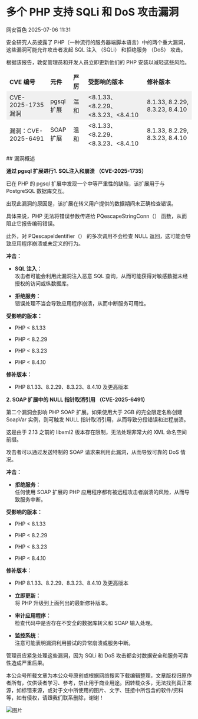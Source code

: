 #  多个 PHP 支持 SQLi 和 DoS 攻击漏洞  
 网安百色   2025-07-06 11:31  
  
安全研究人员披露了 PHP（一种流行的服务器端脚本语言）中的两个重大漏洞，这些漏洞可能允许攻击者发起 SQL 注入 （SQLi） 和拒绝服务 （DoS） 攻击。  
  
根据该报告，敦促管理员和开发人员立即更新他们的 PHP 安装以减轻这些风险。  
  
<table><thead><tr style="box-sizing: border-box;"><td style="box-sizing: border-box;padding: 2px 8px;border: 1px solid rgba(0, 0, 0, 0);word-break: break-word;"><strong msttexthash="7326319" msthash="35" style="box-sizing: border-box;font-weight: bold;"><span leaf="">CVE 编号</span></strong></td><td style="box-sizing: border-box;padding: 2px 8px;border: 1px solid rgba(0, 0, 0, 0);word-break: break-word;"><strong msttexthash="3995329" msthash="36" style="box-sizing: border-box;font-weight: bold;"><span leaf="">元件</span></strong></td><td style="box-sizing: border-box;padding: 2px 8px;border: 1px solid rgba(0, 0, 0, 0);word-break: break-word;"><strong msttexthash="4044495" msthash="37" style="box-sizing: border-box;font-weight: bold;"><span leaf="">严厉</span></strong></td><td style="box-sizing: border-box;padding: 2px 8px;border: 1px solid rgba(0, 0, 0, 0);word-break: break-word;"><strong msttexthash="19282198" msthash="38" style="box-sizing: border-box;font-weight: bold;"><span leaf="">受影响的版本</span></strong></td><td style="box-sizing: border-box;padding: 2px 8px;border: 1px solid rgba(0, 0, 0, 0);word-break: break-word;"><strong msttexthash="12349922" msthash="39" style="box-sizing: border-box;font-weight: bold;"><span leaf="">修补版本</span></strong></td></tr></thead><tbody><tr style="box-sizing: border-box;background-color: rgb(240, 240, 240);"><td style="box-sizing: border-box;padding: 2px 8px;border: 1px solid rgba(0, 0, 0, 0);word-break: break-word;"><section><span leaf="">CVE-2025-1735漏洞</span></section></td><td style="box-sizing: border-box;padding: 2px 8px;border: 1px solid rgba(0, 0, 0, 0);word-break: break-word;"><section><span leaf="">pgsql 扩展</span></section></td><td style="box-sizing: border-box;padding: 2px 8px;border: 1px solid rgba(0, 0, 0, 0);word-break: break-word;"><section><span leaf="">温和</span></section></td><td style="box-sizing: border-box;padding: 2px 8px;border: 1px solid rgba(0, 0, 0, 0);word-break: break-word;"><section><span leaf="">&lt;8.1.33、&lt;8.2.29、&lt;8.3.23、&lt;8.4.10</span></section></td><td style="box-sizing: border-box;padding: 2px 8px;border: 1px solid rgba(0, 0, 0, 0);word-break: break-word;"><section><span leaf="">8.1.33, 8.2.29, 8.3.23, 8.4.10</span></section></td></tr><tr style="box-sizing: border-box;"><td style="box-sizing: border-box;padding: 2px 8px;border: 1px solid rgba(0, 0, 0, 0);word-break: break-word;"><section><span leaf="">漏洞：CVE-2025-6491</span></section></td><td style="box-sizing: border-box;padding: 2px 8px;border: 1px solid rgba(0, 0, 0, 0);word-break: break-word;"><section><span leaf="">SOAP 扩展</span></section></td><td style="box-sizing: border-box;padding: 2px 8px;border: 1px solid rgba(0, 0, 0, 0);word-break: break-word;"><section><span leaf="">温和</span></section></td><td style="box-sizing: border-box;padding: 2px 8px;border: 1px solid rgba(0, 0, 0, 0);word-break: break-word;"><section><span leaf="">&lt;8.1.33、&lt;8.2.29、&lt;8.3.23、&lt;8.4.10</span></section></td><td style="box-sizing: border-box;padding: 2px 8px;border: 1px solid rgba(0, 0, 0, 0);word-break: break-word;"><section><span leaf="">8.1.33, 8.2.29, 8.3.23, 8.4.10</span></section></td></tr></tbody></table>## 漏洞概述  
  
**通过 pgsql 扩展进行1. SQL注入和崩溃 （CVE-2025-1735）**  
  
已在 PHP 的 pgsql 扩展中发现一个中等严重性的缺陷，该扩展用于与 PostgreSQL 数据库交互。  
  
出现此漏洞的原因是，该扩展在转义用户提供的数据期间未正确检查错误。  
  
具体来说，PHP 无法将错误参数传递给 PQescapeStringConn（） 函数，从而阻止它报告编码错误。  
  
此外，对 PQescapeIdentifier（） 的多次调用不会检查 NULL 返回，这可能会导致应用程序崩溃或未定义的行为。  
  
**冲击：**  
- **SQL 注入：**  
攻击者可能会利用此漏洞注入恶意 SQL 查询，从而可能获得对敏感数据未经授权的访问或纵数据库。  
  
- **拒绝服务：**  
错误处理不当会导致应用程序崩溃，从而中断服务可用性。  
  
**受影响的版本：**  
- PHP < 8.1.33  
  
- PHP < 8.2.29  
  
- PHP < 8.3.23  
  
- PHP < 8.4.10  
  
**修补版本：**  
- PHP 8.1.33、8.2.29、8.3.23、8.4.10 及更高版本  
  
**2. SOAP 扩展中的 NULL 指针取消引用 （CVE-2025-6491）**  
  
第二个漏洞会影响 PHP SOAP 扩展。如果使用大于 2GB 的完全限定名称创建 SoapVar 实例，则可触发 NULL 指针取消引用，从而导致分段错误和进程崩溃。  
  
这是由于 2.13 之前的 libxml2 版本存在限制，无法处理非常大的 XML 命名空间前缀。  
  
攻击者可以通过发送特制的 SOAP 请求来利用此漏洞，从而导致可靠的 DoS 情况。  
  
**冲击：**  
- **拒绝服务：**  
任何使用 SOAP 扩展的 PHP 应用程序都有被远程攻击者崩溃的风险，从而导致服务中断。  
  
**受影响的版本：**  
- PHP < 8.1.33  
  
- PHP < 8.2.29  
  
- PHP < 8.3.23  
  
- PHP < 8.4.10  
  
**修补版本：**  
- PHP 8.1.33、8.2.29、8.3.23、8.4.10 及更高版本  
  
- **立即更新：**  
将 PHP 升级到上面列出的最新修补版本。  
  
- **审计应用程序：**  
检查代码中是否存在不安全的数据库转义和 SOAP 输入处理。  
  
- **监控系统：**  
注意可能表明漏洞利用尝试的异常崩溃或服务中断。  
  
管理员应紧急处理这些漏洞，因为 SQLi 和 DoS 攻击都会对数据安全和服务可靠性造成严重后果。  
  
本公众号所载文章为本公众号原创或根据网络搜索下载编辑整理，文章版权归原作者所有，仅供读者学习、参考，禁止用于商业用途。因转载众多，无法找到真正来源，如标错来源，或对于文中所使用的图片、文字、链接中所包含的软件/资料等，如有侵权，请跟我们联系删除，谢谢！  
  
![图片](https://mmbiz.qpic.cn/mmbiz_jpg/1QIbxKfhZo5lNbibXUkeIxDGJmD2Md5vKicbNtIkdNvibicL87FjAOqGicuxcgBuRjjolLcGDOnfhMdykXibWuH6DV1g/640?wx_fmt=other&from=appmsg&wxfrom=5&wx_lazy=1&wx_co=1&tp=webp "")  
  
